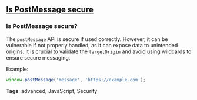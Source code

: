 ## [Is PostMessage secure](#is-postmessage-secure)

### Is PostMessage secure?

The `postMessage` API is secure if used correctly. However, it can be vulnerable if not properly handled, as it can expose data to unintended origins. It is crucial to validate the `targetOrigin` and avoid using wildcards to ensure secure messaging.

Example:

```javascript
window.postMessage('message', 'https://example.com');
```

**Tags**: advanced, JavaScript, Security


